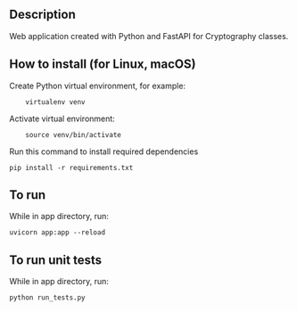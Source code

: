## Description

Web application created with Python and FastAPI for Cryptography classes. 



## How to install (for Linux, macOS)

Create Python virtual environment, for example:

        virtualenv venv

Activate virtual environment:

        source venv/bin/activate

Run this command to install required dependencies

    pip install -r requirements.txt



## To run

While in app directory, run:

    uvicorn app:app --reload



## To run unit tests

While in app directory, run:

    python run_tests.py
    
